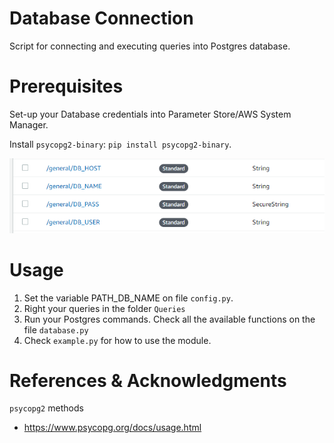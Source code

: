 # Database Connection
Script for connecting and executing queries into Postgres database.

# Prerequisites
Set-up your Database credentials into Parameter Store/AWS System Manager.

Install `psycopg2-binary`: `pip install psycopg2-binary`.

![ParameterStore](Images/ParameterStore.png)

# Usage
1. Set the variable PATH_DB_NAME on file `config.py`.
2. Right your queries in the folder `Queries`
3. Run your Postgres commands. Check all the available functions on the file `database.py`
4. Check `example.py` for how to use the module.

# References & Acknowledgments
`psycopg2` methods
- https://www.psycopg.org/docs/usage.html
